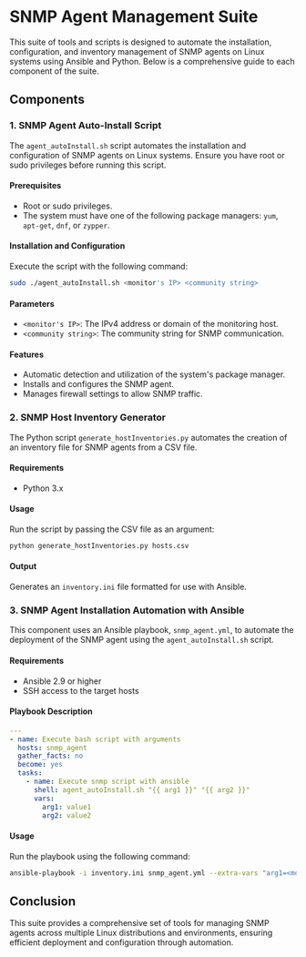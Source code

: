 # SNMP Agent Management Suite

This suite of tools and scripts is designed to automate the installation, configuration, and inventory management of SNMP agents on Linux systems using Ansible and Python. Below is a comprehensive guide to each component of the suite.

## Components

### 1. SNMP Agent Auto-Install Script

The `agent_autoInstall.sh` script automates the installation and configuration of SNMP agents on Linux systems. Ensure you have root or sudo privileges before running this script.

#### Prerequisites

- Root or sudo privileges.
- The system must have one of the following package managers: `yum`, `apt-get`, `dnf`, or `zypper`.

#### Installation and Configuration

Execute the script with the following command:

```bash
sudo ./agent_autoInstall.sh <monitor's IP> <community string>
```

#### Parameters

- `<monitor's IP>`: The IPv4 address or domain of the monitoring host.
- `<community string>`: The community string for SNMP communication.

#### Features

- Automatic detection and utilization of the system's package manager.
- Installs and configures the SNMP agent.
- Manages firewall settings to allow SNMP traffic.

### 2. SNMP Host Inventory Generator

The Python script `generate_hostInventories.py` automates the creation of an inventory file for SNMP agents from a CSV file.

#### Requirements

- Python 3.x

#### Usage

Run the script by passing the CSV file as an argument:

```bash
python generate_hostInventories.py hosts.csv
```

#### Output

Generates an `inventory.ini` file formatted for use with Ansible.

### 3. SNMP Agent Installation Automation with Ansible

This component uses an Ansible playbook, `snmp_agent.yml`, to automate the deployment of the SNMP agent using the `agent_autoInstall.sh` script.

#### Requirements

- Ansible 2.9 or higher
- SSH access to the target hosts

#### Playbook Description

```yaml
---
- name: Execute bash script with arguments
  hosts: snmp_agent
  gather_facts: no
  become: yes
  tasks:
    - name: Execute snmp script with ansible
      shell: agent_autoInstall.sh "{{ arg1 }}" "{{ arg2 }}"
      vars:
        arg1: value1
        arg2: value2
```

#### Usage

Run the playbook using the following command:

```bash
ansible-playbook -i inventory.ini snmp_agent.yml --extra-vars "arg1=<monitor's IP> arg2=<community string>"

```

## Conclusion

This suite provides a comprehensive set of tools for managing SNMP agents across multiple Linux distributions and environments, ensuring efficient deployment and configuration through automation.
